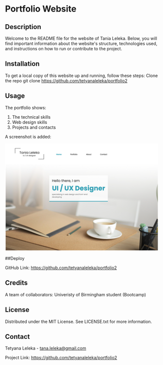 # Portfolio Website

## Description 

Welcome to the README file for the website of Tania Leleka. Below, you will find important information about the website's structure, technologies used, and instructions on how to run or contribute to the project.

## Installation

To get a local copy of this website up and running, follow these steps:
Clone the repo git clone https://github.com/tetyanaleleka/portfolio2 


## Usage 

The portfolio shows:

1. The technical skills
2. Web design skills
3. Projects and contacts

A screenshot is added:

![Portfolio Screenshot](./images/screenshot.png)

##Deploy

GitHub Link: https://github.com/tetyanaleleka/portfolio2 


## Credits

A team of collaborators: Univeristy of Birmingham student (Bootcamp)

## License

Distributed under the MIT License. See LICENSE.txt for more information.

## Contact

Tetyana Leleka - tana.leleka@gmail.com

Project Link: https://github.com/tetyanaleleka/portfolio2 